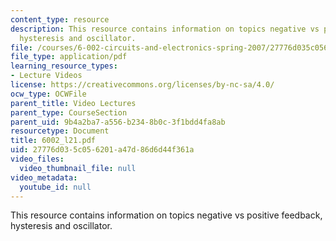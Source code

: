 ```yaml
---
content_type: resource
description: This resource contains information on topics negative vs positive feedback,
  hysteresis and oscillator.
file: /courses/6-002-circuits-and-electronics-spring-2007/27776d035c056201a47d86d6d44f361a_6002_l21.pdf
file_type: application/pdf
learning_resource_types:
- Lecture Videos
license: https://creativecommons.org/licenses/by-nc-sa/4.0/
ocw_type: OCWFile
parent_title: Video Lectures
parent_type: CourseSection
parent_uid: 9b4a2ba7-a556-b234-8b0c-3f1bdd4fa8ab
resourcetype: Document
title: 6002_l21.pdf
uid: 27776d03-5c05-6201-a47d-86d6d44f361a
video_files:
  video_thumbnail_file: null
video_metadata:
  youtube_id: null
---
```

This resource contains information on topics negative vs positive feedback, hysteresis and oscillator.
